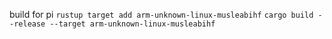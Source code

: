 build for pi
`rustup target add arm-unknown-linux-musleabihf`
`cargo build --release --target arm-unknown-linux-musleabihf`